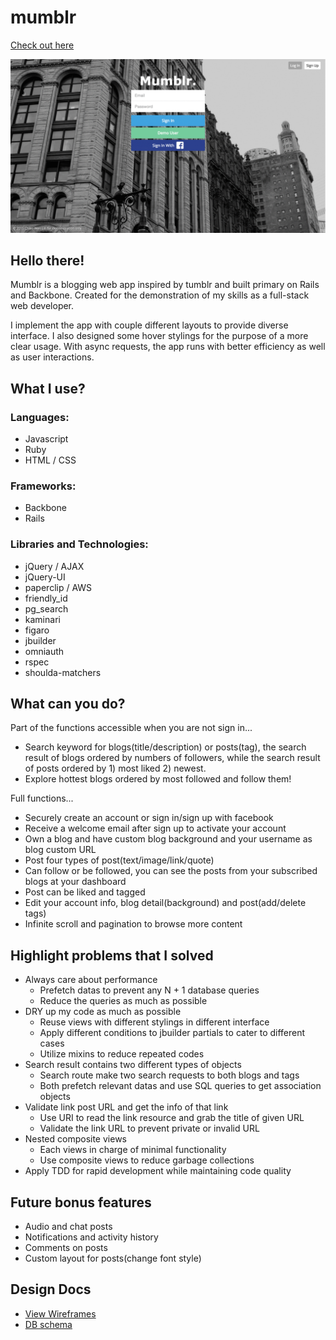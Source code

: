 # mumblr

[Check out here][live]

[live]: https://www.mumblrr.com/

![mumblr]

## Hello there!
Mumblr is a blogging web app inspired by tumblr and built primary on Rails and Backbone.
Created for the demonstration of my skills as a full-stack web developer.

I implement the app with couple different layouts to provide diverse interface.
I also designed some hover stylings for the purpose of a more clear usage.
With async requests, the app runs with better efficiency as well as user interactions.

## What I use?

### Languages:
- Javascript
- Ruby
- HTML / CSS

### Frameworks:
- Backbone
- Rails

### Libraries and Technologies:
- jQuery / AJAX
- jQuery-UI
- paperclip / AWS
- friendly_id
- pg_search
- kaminari
- figaro
- jbuilder
- omniauth
- rspec
- shoulda-matchers

## What can you do?

Part of the functions accessible when you are not sign in...
- Search keyword for blogs(title/description) or posts(tag), the search result of blogs ordered by numbers of followers, while the search result of posts ordered by 1) most liked 2) newest.
- Explore hottest blogs ordered by most followed and follow them!

Full functions...
- Securely create an account or sign in/sign up with facebook
- Receive a welcome email after sign up to activate your account
- Own a blog and have custom blog background and your username as blog custom URL
- Post four types of post(text/image/link/quote)
- Can follow or be followed, you can see the posts from your subscribed blogs at your dashboard
- Post can be liked and tagged
- Edit your account info, blog detail(background) and post(add/delete tags)
- Infinite scroll and pagination to browse more content

## Highlight problems that I solved

- Always care about performance
  - Prefetch datas to prevent any N + 1 database queries
  - Reduce the queries as much as possible
- DRY up my code as much as possible
  - Reuse views with different stylings in different interface
  - Apply different conditions to jbuilder partials to cater to different cases
  - Utilize mixins to reduce repeated codes
- Search result contains two different types of objects
  - Search route make two search requests to both blogs and tags
  - Both prefetch relevant datas and use SQL queries to get association objects
- Validate link post URL and get the info of that link
  - Use URI to read the link resource and grab the title of given URL
  - Validate the link URL to prevent private or invalid URL
- Nested composite views
  - Each views in charge of minimal functionality
  - Use composite views to reduce garbage collections
- Apply TDD for rapid development while maintaining code quality

## Future bonus features
- Audio and chat posts
- Notifications and activity history
- Comments on posts
- Custom layout for posts(change font style)

## Design Docs
* [View Wireframes][views]
* [DB schema][schema]

[views]: ./docs/views.md
[schema]: ./docs/schema.md
[mumblr]: ./mumblr.gif
